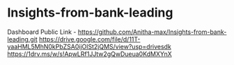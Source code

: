 # Insights-from-bank-leading


Dashboard Public Link - https://github.com/Anitha-max/Insights-from-bank-leading.git
https://drive.google.com/file/d/11T-yaaHML5MhN0kPbZSA0ijOlSt2jQMS/view?usp=drivesdk
https://1drv.ms/w/s!ApwLRf1JJtw2gQwDueua0KdMXYnX
